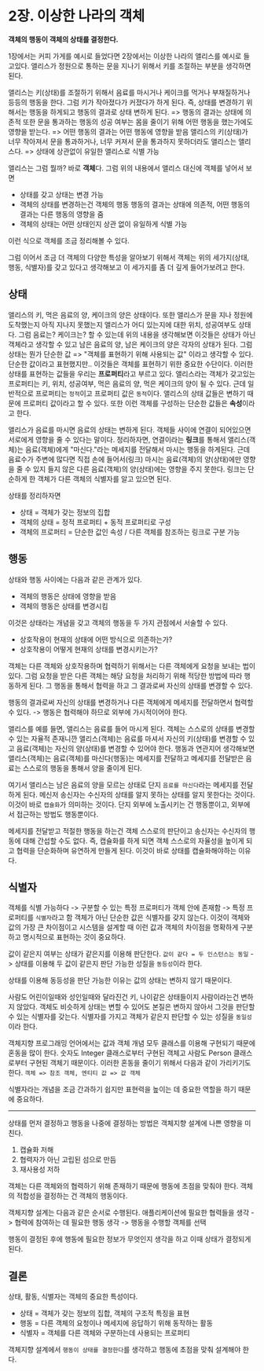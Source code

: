 # 2장. 이상한 나라의 객체

**객체의 행동이 객체의 상태를 결정한다.**

1장에서는 커피 가게를 예시로 들었다면 2장에서는 이상한 나라의 앨리스를 예시로 들고있다.
앨리스가 정원으로 통하는 문을 지나기 위해서 키를 조절하는 부분을 생각하면 된다.

앨리스는 키(상태)를 조절하기 위해서 음료를 마시거나 케이크를 먹거나 부채질하거나 등등의 행동을 한다. 그럼 키가 작아졌다가 커졌다가 하게 된다.
즉, 상태를 변경하기 위해서는 행동을 하게되고 행동의 결과로 상태 변하게 된다. => 행동의 결과는 상태에 의존적
또한 문을 통과하는 행동의 성공 여부는 몸을 줄이기 위해 어떤 행동을 했는가에도 영향을 받는다. => 어떤 행동의 결과는 어떤 행동에 영향을 받음
앨리스의 키(상태)가 너무 작아져서 문을 통과하거나, 너무 커져서 문을 통과하지 못하더라도 앨리스는 앨리스다. => 상태에 상관없이 유일한 앨리스로 식별 가능

앨리스는 그럼 뭘까? 바로 **객체**다. 
그럼 위의 내용에서 앨리스 대신에 객체를 넣어서 보면
- 상태를 갖고 상태는 변경 가능
- 객체의 상태를 변경하는건 객체의 행동
  행동의 결과는 상태에 의존적, 어떤 행동의 결과는 다른 행동의 영향을 줌
- 객체의 상태는 어떤 상태인지 상관 없이 유일하게 식별 가능

이런 식으로 객체를 조금 정리해볼 수 있다.

그럼 이어서 조금 더 객체의 다양한 특성을 알아보기 위해서 객체는 위의 세가지(상태, 행동, 식별자)를 갖고 있다고 생각해보고 이 세가지를 좀 더 깊게 들어가보려고 한다. 

## 상태
앨리스의 키, 먹은 음료의 양, 케이크의 양은 상태이다. 또한 앨리스가 문을 지나 정원에 도착했는지 아직 지나지 못했는지 앨리스가 어디 있는지에 대한 위치, 성공여부도 상태다.
그럼 음료는? 케이크는? 할 수 있는데 위의 내용을 생각해보면 이것들은 상태가 아닌 객체라고 생각할 수 있고 남은 음료의 양, 남은 케이크의 양은 각자의 상태가 된다.
그럼 상태는 뭔가 단순한 값 => "객체를 표현하기 위해 사용되는 값" 이라고 생각할 수 있다.
단순한 값이라고 표현했지만.. 이것들은 객체를 표현하기 위한 중요한 수단이다.
이러한 상태를 표현하는 값들을 우리는 **프로퍼티**라고 부르고 있다.
앨리스라는 객체가 갖고있는 프로퍼티는 키, 위치, 성공여부, 먹은 음료의 양, 먹은 케이크의 양이 될 수 있다.
근데 일반적으로 프로퍼티는 `정적`이고 프로퍼티 값은 `동적`이다. 앨리스의 상태 값들은 변하기 때문에 프로퍼티 값이라고 할 수 있다.
또한 이런 객체를 구성하는 단순한 값들은 **속성**이라고 한다.

앨리스가 음료를 마시면 음료의 상태는 변하게 된다. 객체들 사이에 연결이 되어있으면 서로에게 영향을 줄 수 있다는 말이다.
정리하자면, 연결이라는 **링크**를 통해서 앨리스(객체)는 음료(객체)에게 "마신다."라는 메세지를 전달해서 마시는 행동을 하게된다.
근데 음료수가 주변에 많다면 직접 손에 들어서(링크) 마시는 음료(객체)의 양(상태)에만 영향을 줄 수 있지 들지 않은 다른 음료(객체)의 양(상태)에는 영향을 주지 못한다. 
링크는 단순하게 한 객체가 다른 객체의 식별자를 알고 있으면 된다.

상태를 정리하자면
- 상태 = 객체가 갖는 정보의 집합
- 객체의 상태 = 정적 프로퍼티 + 동적 프로퍼티로 구성
- 객체의 프로퍼티 = 단순한 값인 속성 / 다른 객체를 참조하는 링크로 구분 가능

## 행동
상태와 행동 사이에는 다음과 같은 관계가 있다.
- 객체의 행동은 상태에 영향을 받음
- 객체의 행동은 상태를 변경시킴

이것은 상태라는 개념을 갖고 객체의 행동을 두 가지 관점에서 서술할 수 있다.
- 상호작용이 현재의 상태에 어떤 방식으로 의존하는가?
- 상호작용이 어떻게 현재의 상태를 변경시키는가?

객체는 다른 객체와 상호작용하며 협력하기 위해서는 다른 객체에게 요청을 보내는 법이 있다.
그럼 요청을 받은 다른 객체는 해당 요청을 처리하기 위해 적당한 방법에 따라 행동하게 된다.
그 행동을 통해서 협력을 하고 그 결과로써 자신의 상태를 변경할 수 있다.

행동의 결과로써 자신의 상태를 변경하거나 다른 객체에게 메세지를 전달하면서 협력할 수 있다.
-> 행동은 협력해야 하므로 외부에 가시적이어야 한다.

앨리스를 예를 들면, 앨리스는 음료를 들어 마시게 된다. 객체는 스스로의 상태를 변경할 수 있는 자율적 존재니깐 앨리스(객체)는 음료를 마셔서 자신의 키(상태)를 변경할 수 있고 음료(객체)는 자신의 양(상태)를 변경할 수 있어야 한다.
행동과 연관지어 생각해보면 앨리스(객체)는 음료(객체)를 마신다(행동)는 메세지를 전달하고 메세지를 전달받은 음료는 스스로의 행동을 통해서 양을 줄이게 된다.

여기서 앨리스는 남은 음료의 양을 모르는 상태로 단지 `음료를 마신다`라는 메세지를 전달하게 된다. 메신저 송신자는 수신자의 상태를 알지 못하는 상태를 알지 못한다는 것이다.
이것이 바로 `캡슐화`가 의미하는 것이다. 단지 외부에 노출시키는 건 행동뿐이고, 외부에서 접근하는 방법도 행동뿐이다.

메세지를 전달받고 적절한 행동을 하는건 객체 스스로의 판단이고 송신자는 수신자의 행동에 대해 간섭할 수도 없다.
즉, 캡슐화를 하게 되면 객체 스스로의 자율성을 높이게 되고 협력을 단순화하며 유연하게 만들게 된다.
이것이 바로 상태를 캡슐화해야하는 이유다.

## 식별자
객체를 식별 가능하다 -> 구분할 수 있는 특정 프로퍼티가 객체 안에 존재함 -> 특정 프로퍼티를 `식별자`라고 함
객체가 아닌 단순한 값은 식별자를 갖지 않는다.
이것이 객체와 값의 가장 큰 차이점이고 시스템을 설계할 때 이런 값과 객체의 차이점을 명확하게 구분하고 명시적으로 표현하는 것이 중요하다.

값이 같은지 여부는 상태가 같은지를 이용해 판단한다.
`값이 같다 = 두 인스턴스는 동일`
-> 상태를 이용해 두 값이 같은지 판단 가능한 성질을 `동등성`이라 한다.

상태를 이용해 동등성을 판단 가능한 이유는 값의 상태는 변하지 않기 때문이다.

사람도 어린이일때와 성인일때와 달라진건 키, 나이같은 상태들이지 사람이라는건 변하지 않았다.
객체도 비슷하게 상태는 변할 수 있어도 본질은 변하지 않아서 그것을 판단할 수 있는 식별자를 갖는다.
식별자를 가지고 객체가 같은지 판단할 수 있는 성질을 `동일성`이라 한다.

객체지향 프로그래밍 언어에서는 값과 객체 개념 모두 클래스를 이용해 구현되기 때문에 혼동을 많이 한다.
숫자도 Integer 클래스로부터 구현된 객체고 사람도 Person 클래스로부터 구현된 객체기 때문이다.
이러한 혼동을 줄이기 위해서 다음과 같이 가리키기도 한다.
`
객체 => 참조 객체, 엔티티
값 => 값 객체
`

식별자라는 개념을 조금 간과하기 쉽지만 표현력을 높이는 데 중요한 역할을 하기 때문에 중요하다.

---
상태를 먼저 결정하고 행동을 나중에 결정하는 방법은 객체지향 설계에 나쁜 영향을 미친다.

1. 캡슐화 저해
2. 협력자가 아닌 고립된 섬으로 만듬
3. 재사용성 저하

객체는 다른 객체와의 협력하기 위해 존재하기 때문에 행동에 초점을 맞춰야 한다.
객체의 적합성을 결정하는 건 객체의 행동이다.

객체지향 설계는 다음과 같은 순서로 수행된다.
애플리케이션에 필요한 협력들을 생각 -> 협력에 참여하는 데 필요한 행동 생각 -> 행동을 수행할 객체를 선택

행동이 결정된 후에 행동에 필요한 정보가 무엇인지 생각을 하고 이때 상태가 결정되게 된다.

## 결론
상태, 활동, 식별자는 객체의 중요한 특성이다.

- 상태 = 객체가 갖는 정보의 집합, 객체의 구조적 특징을 표현
- 행동 = 다른 객체의 요청이나 메세지에 응답하기 위해 동작하는 활동
- 식별자 = 객체를 다른 객체와 구분하는데 사용되는 프로퍼티

객체지향 설계에서 `행동이 상태를 결정한다`를 생각하고 행동에 초점을 맞춰 설계해야 한다.
